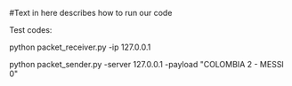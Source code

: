 #Text in here describes how to run our code 

Test codes: 

python packet_receiver.py -ip 127.0.0.1

python packet_sender.py -server 127.0.0.1 -payload "COLOMBIA 2 - MESSI  0"
